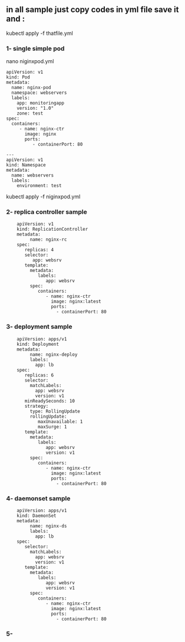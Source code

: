 


## in all sample just copy codes in yml file save it and :

kubectl apply -f thatfile.yml


### 1- single simple pod
nano niginxpod.yml

    apiVersion: v1
    kind: Pod
    metadata:
      name: nginx-pod
      namespace: webservers
      labels:
        app: monitoringapp
        version: "1.0"
        zone: test
    spec:
      containers:
         - name: nginx-ctr
           image: nginx
           ports:
              - containerPort: 80
    
    ---
    apiVersion: v1
    kind: Namespace
    metadata:
      name: webservers
      labels:
        environment: test

kubectl apply -f niginxpod.yml


### 2- replica controller sample


        apiVersion: v1
        kind: ReplicationController
        metadata:
             name: nginx-rc
        spec:
           replicas: 4
           selector:
              app: websrv
           template:
             metadata:
                labels:
                   app: websrv
             spec:
                containers:
                   - name: nginx-ctr
                     image: nginx:latest
                     ports:
                       - containerPort: 80



### 3- deployment sample

        apiVersion: apps/v1
        kind: Deployment
        metadata:
             name: nginx-deploy
             labels:
               app: lb
        spec:
           replicas: 6
           selector:
             matchLabels:
               app: websrv
               version: v1
           minReadySeconds: 10
           strategy:
             type: RollingUpdate
             rollingUpdate:
                maxUnavailable: 1
                maxSurge: 1
           template:
             metadata:
                labels:
                   app: websrv
                   version: v1
             spec:
                containers:
                   - name: nginx-ctr
                     image: nginx:latest
                     ports:
                       - containerPort: 80


### 4- daemonset sample

        apiVersion: apps/v1
        kind: DaemonSet
        metadata:
             name: nginx-ds
             labels:
               app: lb
        spec:
           selector:
             matchLabels:
               app: websrv
               version: v1
           template:
             metadata:
                labels:
                   app: websrv
                   version: v1
             spec:
                containers:
                   - name: nginx-ctr
                     image: nginx:latest
                     ports:
                       - containerPort: 80


### 5- 

















